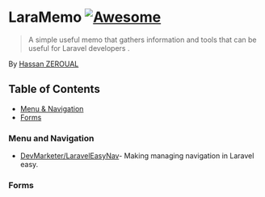 # LaraMemo  [![Awesome](https://cdn.rawgit.com/sindresorhus/awesome/d7305f38d29fed78fa85652e3a63e154dd8e8829/media/badge.svg)](https://github.com/webapplica)

> A simple useful memo that gathers information and tools that can be useful for Laravel developers .

By [Hassan ZEROUAL](https://github.com/webapplica)

## Table of Contents

- [Menu & Navigation](#menu-and-navigation")
- [Forms](#forms")

### Menu and Navigation

* [DevMarketer/LaravelEasyNav](https://github.com/DevMarketer/LaravelEasyNav)- Making managing navigation in Laravel easy.

### Forms

